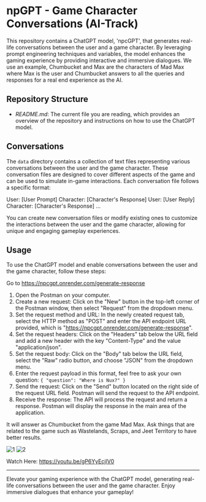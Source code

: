 # npGPT - Game Character Conversations (AI-Track)

This repository contains a ChatGPT model, 'npcGPT', that generates real-life conversations between the user and a game character. By leveraging prompt engineering techniques and variables, the model enhances the gaming experience by providing interactive and immersive dialogues. We use an example, Chumbucket  and Max are the characters of Mad Max where Max is the user and Chumbucket answers to all the queries and responses for a real end experience as the AI.

## Repository Structure

- *README.md*: The current file you are reading, which provides an overview of the repository and instructions on how to use the ChatGPT model.

## Conversations

The `data` directory contains a collection of text files representing various conversations between the user and the game character. These conversation files are designed to cover different aspects of the game and can be used to simulate in-game interactions. Each conversation file follows a specific format:

User: [User Prompt] Character: [Character's Response] 
User: [User Reply] Character: [Character's Response] ...


You can create new conversation files or modify existing ones to customize the interactions between the user and the game character, allowing for unique and engaging gameplay experiences.



## Usage

To use the ChatGPT model and enable conversations between the user and the game character, follow these steps:

Go to https://npcgpt.onrender.com/generate-response

1. Open the Postman on your computer.
2. Create a new request: Click on the "New" button in the top-left corner of the Postman window, then select "Request" from the dropdown menu.
3. Set the request method and URL: In the newly created request tab, select the HTTP method as "POST" and enter the API endpoint URL provided, which is "https://npcgpt.onrender.com/generate-response".
4. Set the request headers: Click on the "Headers" tab below the URL field and add a new header with the key "Content-Type" and the value "application/json".
5. Set the request body: Click on the "Body" tab below the URL field, select the "Raw" radio button, and choose "JSON" from the dropdown menu.
6. Enter the request payload in this format, feel free to ask your own question:
`{
  "question": "Where is Nux?"
}
`
7. Send the request: Click on the "Send" button located on the right side of the request URL field. Postman will send the request to the API endpoint.
8. Receive the response: The API will process the request and return a response. Postman will display the response in the main area of the application.

It will answer as Chumbucket from the game Mad Max. Ask things that are related to the game such as Wastelands, Scraps, and Jeet Territory to have better results.
   

![1](https://github.com/ashishmohapatra240/npcGPT/assets/78657461/49757a3e-b500-4ff1-80b4-b8f318aeec2d)
![2](https://github.com/ashishmohapatra240/npcGPT/assets/78657461/60d15f18-8631-4cec-b451-61604f2878a0)

Watch Here: https://youtu.be/gP6YyEcjlV0



---

Elevate your gaming experience with the ChatGPT model, generating real-life conversations between the user and the game character. Enjoy immersive dialogues that enhance your gameplay!
